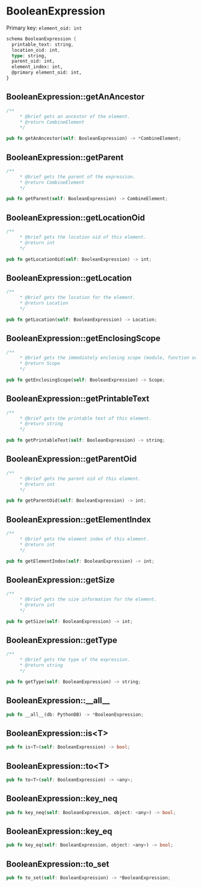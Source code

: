 # BooleanExpression

Primary key: `element_oid: int`

```rust
schema BooleanExpression {
  printable_text: string,
  location_oid: int,
  type: string,
  parent_oid: int,
  element_index: int,
  @primary element_oid: int,
}
```
## BooleanExpression::getAnAncestor

```rust
/**
     * @brief gets an ancestor of the element.
     * @return CombineElement 
     */
```
```rust
pub fn getAnAncestor(self: BooleanExpression) -> *CombineElement;
```
## BooleanExpression::getParent

```rust
/**
     * @brief gets the parent of the expression.
     * @return CombineElement 
     */
```
```rust
pub fn getParent(self: BooleanExpression) -> CombineElement;
```
## BooleanExpression::getLocationOid

```rust
/**
     * @brief gets the location oid of this element.
     * @return int
     */
```
```rust
pub fn getLocationOid(self: BooleanExpression) -> int;
```
## BooleanExpression::getLocation

```rust
/**
     * @brief gets the location for the element.
     * @return Location
     */
```
```rust
pub fn getLocation(self: BooleanExpression) -> Location;
```
## BooleanExpression::getEnclosingScope

```rust
/**
     * @brief gets the immediately enclosing scope (module, function or class) whose body contains this statement.
     * @return Scope 
     */
```
```rust
pub fn getEnclosingScope(self: BooleanExpression) -> Scope;
```
## BooleanExpression::getPrintableText

```rust
/**
     * @brief gets the printable text of this element.
     * @return string
     */
```
```rust
pub fn getPrintableText(self: BooleanExpression) -> string;
```
## BooleanExpression::getParentOid

```rust
/**
     * @brief gets the parent oid of this element.
     * @return int
     */
```
```rust
pub fn getParentOid(self: BooleanExpression) -> int;
```
## BooleanExpression::getElementIndex

```rust
/**
     * @brief gets the element index of this element.
     * @return int
     */
```
```rust
pub fn getElementIndex(self: BooleanExpression) -> int;
```
## BooleanExpression::getSize

```rust
/**
     * @brief gets the size information for the element.
     * @return int
     */
```
```rust
pub fn getSize(self: BooleanExpression) -> int;
```
## BooleanExpression::getType

```rust
/**
     * @brief gets the type of the expression.
     * @return string
     */
```
```rust
pub fn getType(self: BooleanExpression) -> string;
```
## BooleanExpression::\_\_all\_\_

```rust
pub fn __all__(db: PythonDB) -> *BooleanExpression;
```
## BooleanExpression::is\<T\>

```rust
pub fn is<T>(self: BooleanExpression) -> bool;
```
## BooleanExpression::to\<T\>

```rust
pub fn to<T>(self: BooleanExpression) -> <any>;
```
## BooleanExpression::key\_neq

```rust
pub fn key_neq(self: BooleanExpression, object: <any>) -> bool;
```
## BooleanExpression::key\_eq

```rust
pub fn key_eq(self: BooleanExpression, object: <any>) -> bool;
```
## BooleanExpression::to\_set

```rust
pub fn to_set(self: BooleanExpression) -> *BooleanExpression;
```
